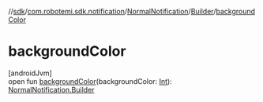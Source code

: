 //[sdk](../../../../index.md)/[com.robotemi.sdk.notification](../../index.md)/[NormalNotification](../index.md)/[Builder](index.md)/[backgroundColor](background-color.md)

# backgroundColor

[androidJvm]\
open fun [backgroundColor](background-color.md)(backgroundColor: [Int](https://kotlinlang.org/api/latest/jvm/stdlib/kotlin/-int/index.html)): [NormalNotification.Builder](index.md)
